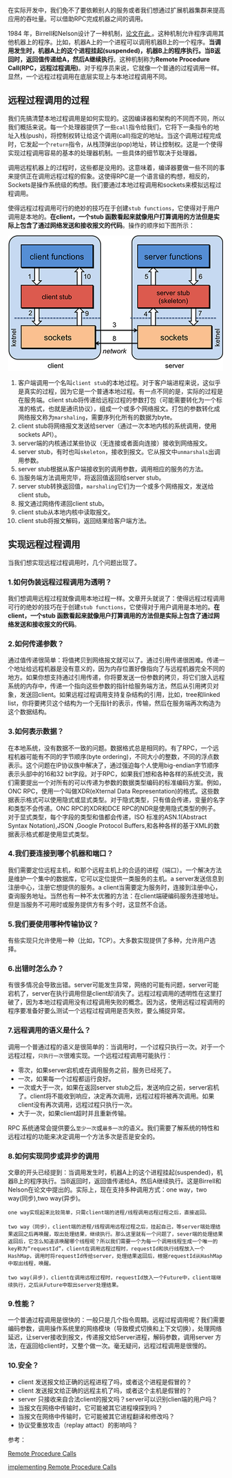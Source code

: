 在实际开发中，我们免不了要依赖别人的服务或者我们想通过扩展机器集群来提高应用的吞吐量。可以借助RPC完成机器之间的调用。

1984 年，Birrell和Nelson设计了一种机制，[论文在此 ](http://www.cs.virginia.edu/~zaher/classes/CS656/birrel.pdf)。这种机制允许程序调用其他机器上的程序。比如，机器A上的一个进程可以调用机器B上的一个程序。**当调用发生时，机器A上的这个进程挂起(suspended)，机器B上的程序执行。当B返回时，返回值传递给A，然后A继续执行**。这种机制称为**Remote Procedure Call(RPC，远程过程调用)**。对于程序员来说，它就像一个普通的过程调用一样。显然，一个远程过程调用在底层实现上与本地过程调用不同。

## 远程过程调用的过程
我们先搞清楚本地过程调用是如何实现的。这因编译器和架构的不同而不同，所以我们概括来说。每一个处理器提供了一些`call`指令给我们，它将下一条指令的地址入栈(push)，将控制权转让给这个调用(call)指定的地址。当这个调用过程完成时，它发起一个`return`指令，从栈顶弹出(pop)地址，转让控制权。这是一个使得实现过程调用容易的基本的处理器机制。一些具体的细节取决于处理器。

调用远程机器上的过程时，这些都是没用的。这意味着，编译器要做一些不同的事来提供正在调用远程过程的假象。这使得RPC是一个语言级的构想，相反的，Sockets是操作系统级的构想。我们要通过本地过程调用和sockets来模拟远程过程调用。

使得远程过程调用可行的绝妙的技巧在于创建`stub functions`，它使得对于用户调用是本地的。**在client，一个stub 函数看起来就像用户打算调用的方法但是实际上包含了通过网络发送和接收报文的代码**。操作的顺序如下图所示：

![一次RPC的步骤](./rpc-flow.png)

1. 客户端调用一个名叫`client stub`的本地过程。对于客户端进程来说，这似乎是真实的过程，因为它是一个普通本地过程。有一点不同的是，实际的过程是在服务端。client stub将传递给远程过程的参数打包（可能需要转化为一个标准的格式，也就是通讯协议），组成一个或多个网络报文。打包的参数转化成网络报文称为`marshaling`，需要序列化所有的数据为byte。
2. client stub将网络报文发送给server（通过一次本地内核的系统调用，使用sockets API）。
3. server端的内核通过某些协议（无连接或者面向连接）接收到网络报文。
4. server stub，有时也叫`skeleton`，接收到报文。它从报文中`unmarshals`出调用参数。
5. server stub根据从客户端接收到的调用参数，调用相应的服务的方法。
6. 当服务端方法调用完毕，将返回值返回给server stub。
7. server stub转换返回值，`marshaling`它们为一个或多个网络报文，发送给client stub。
8. 报文通过网络传递回client stub。
9. client stub从本地内核中读取报文。
10. client stub将报文解码，返回结果给客户端方法。

## 实现远程过程调用
当我们想实现远程过程调用时，几个问题出现了。
### 1.如何伪装远程过程调用为透明？
我们想调用远程过程就像调用本地过程一样。文章开头就说了：使得远程过程调用可行的绝妙的技巧在于创建`stub functions`，它使得对于用户调用是本地的。**在client，一个stub 函数看起来就像用户打算调用的方法但是实际上包含了通过网络发送和接收报文的代码**。

### 2.如何传递参数？
通过值传递很简单：将值拷贝到网络报文就可以了。通过引用传递很困难。传递一个地址给远程机器是没有意义的，因为内存位置好像指向了与远程机器完全不同的地方。如果你想支持通过引用传递，你将要发送一份参数的拷贝，将它们放入远程系统的内存中，传递一个指向这些参数的指针给服务端方法，然后从引用拷贝对象，发送回client。如果远程过程调用支持复杂结构的引用，比如，tree和linked list，你将要拷贝这个结构为一个无指针的表示，传输，然后在服务端再次构造为这个数据结构。

### 3.如何表示数据？
在本地系统，没有数据不一致的问题。数据格式总是相同的。有了RPC，一个远程机器可能有不同的字节顺序(byte ordering)，不同大小的整数，不同的浮点数表示。这个问题在IP协议族中解决了，通过强迫每个人使用big-endian字节顺序表示头部中的16和32 bit字段。对于RPC，如果我们想和各种各样的系统交流，我们需要提出一个对所有的可以传递为参数的数据类型编码的标准编码方案。例如，ONC RPC，使用一个叫做XDR(eXternal Data Representation)的格式。这些数据表示格式可以使用隐式或显式类型。对于隐式类型，只有值会传递，变量的名字和类型不会传递。ONC RPC的XDR和DCE RPC的NDR是使用隐式类型的例子。对于显式类型，每个字段的类型和值都会传递，ISO 标准的ASN.1(Abstract Syntax Notation),JSON ,Google Protocol Buffers,和各种各样的基于XML的数据表示格式都是使用显式类型。

### 4.我们要连接到哪个机器和端口？
我们需要定位远程主机，和那个远程主机上的合适的进程（端口）。一个解决方法是维护一个集中的数据库，它可以定位提供一类服务的主机。a server发送信息到注册中心，注册它想提供的服务。a client当需要定为服务时，连接到注册中心，查询服务地址。当然也有一种不太优雅的方法：在client端硬编码服务连接地址。但是当服务不可用时或服务提供方有多个时，这显然不合适。

### 5.我们要使用哪种传输协议？
有些实现只允许使用一种（比如，TCP）。大多数实现提供了多种，允许用户选择。

### 6.出错时怎么办？
有很多情况会导致出错。server可能发生异常，网络的可能有问题，server可能宕机了，server在执行调用但是client却消失了。远程过程调用的透明性在这里打破了，因为本地过程调用没有过程调用失败的概念。因为这，使用远程过程调用的程序要准备好要么测试一个远程过程调用是否失败，要么捕捉异常。

### 7.远程调用的语义是什么？
调用一个普通过程的语义是很简单的：当调用时，一个过程只执行一次。对于一个远程过程，`只执行一次`很难实现。一个远程过程调用可能执行：

+ 零次，如果server宕机或在调用服务之前，服务已经死了。
+ 一次，如果每一个过程都运行良好。
+ 一次或大于一次，如果在返回server stub之后，发送响应之前，server宕机了。client将不能收到响应，决定再次调用，远程过程将被再次调用。如果client没有再次调用，远程过程只执行一次。
+ 大于一次，如果client超时并且重新传输。

RPC 系统通常会提供要么`至少一次`或`最多一次`的语义。我们需要了解系统的特性和远程过程的功能来决定调用一个方法多次是否是安全的。

### 8.如何实现同步或异步的调用
文章的开头已经提到：当调用发生时，机器A上的这个进程挂起(suspended)，机器B上的程序执行。当B返回时，返回值传递给A，然后A继续执行。这是Birrell和Nelson在论文中提出的。实际上，现在支持多种调用方式：one way，two way(同步),two way(异步)。

    one way实现起来比较简单，只需client端的进程/线程调用远程过程之后，直接返回。

    two way（同步），client端的进程/线程调用远程过程之后，挂起自己，等server端处理结果返回之后再唤醒，取出处理结果，继续执行。那么这里就有一个问题了，sever端的处理结果返回后，它怎么知道该唤醒哪个线程呢？所以我们需要一个为每一个调用线程生成一个唯一的key称为“requestId”，client在调用远程过程时，requestId和执行线程放入一个HashMap，调用时将requestId传给server，处理结果返回后，根据requestId从HashMap中取出线程，唤醒。

    two way(异步)，client在调用远程过程时，requestId放入一个Future中，client端继续执行，之后从Future中取出server处理结果。

### 9.性能？
一个普通过程调用是很快的：一般只是几个指令周期。远程过程调用呢？我们需要编码参数，调用操作系统里的网络模块（导致模式切换和上下文切换），处理网络延迟，让server接收到报文，传递报文给Server进程，解码参数，调用server 方法，在返回给client时，又整个做一次。毫无疑问，远程过程调用是很慢的。

### 10.安全？
+ client 发送报文给正确的远程进程了吗，或者这个进程是假冒的？
+ client 发送报文给正确的远程主机了吗，或者这个主机是假冒的？
+ server 只接收来自合法client的报文吗？server可以识别clien端的用户吗？
+ 当报文在网络中传输时，它可能被其它进程嗅探到吗？
+ 当报文在网络中传输时，它可能被其它进程翻译和修改吗？
+ 协议受重放攻击（replay attact）的影响吗？

参考：

[Remote Procedure Calls](https://www.cs.rutgers.edu/~pxk/417/notes/03-rpc.html)

[implementing Remote Procedure Calls](http://www.cs.virginia.edu/~zaher/classes/CS656/birrel.pdf)
